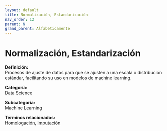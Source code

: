 ```yaml
---
layout: default
title: Normalización, Estandarización
nav_order: 12
parent: N
grand_parent: Alfabéticamente
---
```


# Normalización, Estandarización

**Definición:**  
Procesos de ajuste de datos para que se ajusten a una escala o distribución estándar, facilitando su uso en modelos de machine learning.

**Categoría:**  
Data Science  

**Subcategoría:**  
Machine Learning

**Términos relacionados:**  
[Homologación](https://maleniski.github.io/diccionario-angl-tec-mx/docs/alfabeticamente/H/homologacin.html), [Imputación](https://maleniski.github.io/diccionario-angl-tec-mx/docs/alfabeticamente/I/imputacin.html)

